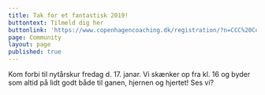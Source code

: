 ```yaml
---
title: Tak for et fantastisk 2019!
buttontext: Tilmeld dig her
buttonlink: 'https://www.copenhagencoaching.dk/registration/?n=CCC%20Community'
page: Community
layout: page
published: true
---
```


Kom forbi til nytårskur fredag d. 17. janar. Vi skænker op fra kl. 16 og byder som altid på lidt godt både til ganen, hjernen og hjertet! Ses vi?

